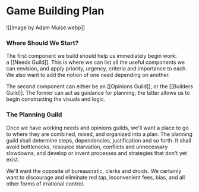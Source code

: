 # Game Building Plan

![[Image by Adam Muise.webp]]

### Where Should We Start?

The first component we build should help us immediately begin work: a [[Needs Guild]]. This is where we can list all the useful components we can envision, and apply priority, urgency, criteria and importance to each. We also want to add the notion of one need depending on another.

The second component can either be an [[Opinions Guild]], or the [[Builders Guild]]. The former can act as guidance for planning, the latter allows us to begin constructing the visuals and logic.

### The Planning Guild

Once we have working needs and opinions guilds, we'll want a place to go to where they are combined, mixed, and organized into a plan. The planning guild shall determine steps, dependencies, justification and so forth. It shall avoid bottlenecks, resource starvation, conflicts and unnecessary slowdowns, and develop or invent processes and strategies that don't yet exist.

We'll want the opposite of bureaucratic, clerks and droids. We certainly want to discourage and eliminate red tap, inconvenient fees, bias, and all other forms of irrational control.